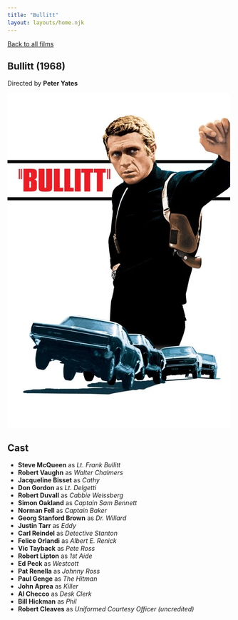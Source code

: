 ```yaml
---
title: "Bullitt"
layout: layouts/home.njk
---
```


<a href="../">Back to all films</a>

<article class="film">
  <h1>Bullitt (1968)</h1>

  <p class="director">
    Directed by <strong>Peter Yates</strong>
  </p>

  <img src="../films/posters/bullitt.jpg" alt="">

  <h2>
    Cast
  </h2>
  <ul>
    <li><strong>Steve McQueen</strong> as <em>Lt. Frank Bullitt</em></li>
<li><strong>Robert Vaughn</strong> as <em>Walter Chalmers</em></li>
<li><strong>Jacqueline Bisset</strong> as <em>Cathy</em></li>
<li><strong>Don Gordon</strong> as <em>Lt. Delgetti</em></li>
<li><strong>Robert Duvall</strong> as <em>Cabbie Weissberg</em></li>
<li><strong>Simon Oakland</strong> as <em>Captain Sam Bennett</em></li>
<li><strong>Norman Fell</strong> as <em>Captain Baker</em></li>
<li><strong>Georg Stanford Brown</strong> as <em>Dr. Willard</em></li>
<li><strong>Justin Tarr</strong> as <em>Eddy</em></li>
<li><strong>Carl Reindel</strong> as <em>Detective Stanton</em></li>
<li><strong>Felice Orlandi</strong> as <em>Albert E. Renick</em></li>
<li><strong>Vic Tayback</strong> as <em>Pete Ross</em></li>
<li><strong>Robert Lipton</strong> as <em>1st Aide</em></li>
<li><strong>Ed Peck</strong> as <em>Westcott</em></li>
<li><strong>Pat Renella</strong> as <em>Johnny Ross</em></li>
<li><strong>Paul Genge</strong> as <em>The Hitman</em></li>
<li><strong>John Aprea</strong> as <em>Killer</em></li>
<li><strong>Al Checco</strong> as <em>Desk Clerk</em></li>
<li><strong>Bill Hickman</strong> as <em>Phil</em></li>
<li><strong>Robert Cleaves</strong> as <em>Uniformed Courtesy Officer (uncredited)</em></li>
  </ul>
</article>
